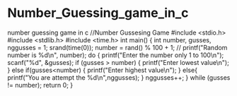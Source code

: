 # Number_Guessing_game_in_c
number guessing game in c
//Number Gussesing Game
#include <stdio.h>
#include <stdlib.h>
#include <time.h>
int main()
{
    int number, gusses, nggusses = 1;
    srand(time(0));
    number = rand() % 100 + 1;
    // printf("Random number is %d\n", number);
    do
    {
        printf("Enter the number only 1 to 100\n");
        scanf("%d", &gusses);
        if (gusses > number)
        {
            printf("Enter lowest value\n");
        }
        else if(gusses<number)
        {
            printf("Enter highest value\n");
        }
        else{
            printf("You are attempt the %d\n",nggusses);
        }
        nggusses++;
    } while (gusses != number);
    return 0;
}
